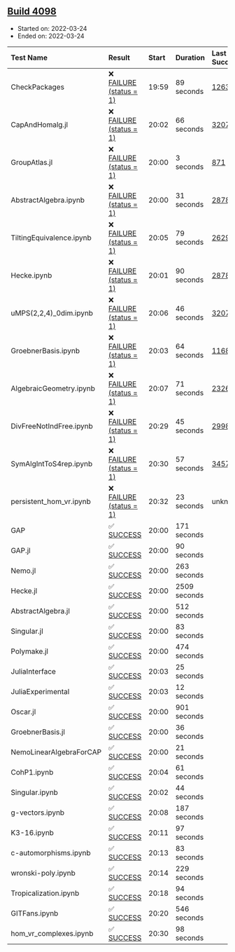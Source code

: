 ## [Build 4098](https://oscarci.mathematik.uni-kl.de/job/oscar-stable/4098/)

* Started on: 2022-03-24
* Ended on: 2022-03-24

| Test Name    | Result | Start | Duration | Last Success | First Failure |
|:-------------|:-------|:------|:---------|:-------------|:--------------|
| CheckPackages | ❌ [FAILURE (status = 1)](https://oscarci.mathematik.uni-kl.de/job/oscar-stable/4098/artifact/logs/build-4098/CheckPackages.log) | 19:59 | 89 seconds | [1263](https://oscarci.mathematik.uni-kl.de/job/oscar-stable/1263/) | [1264](https://oscarci.mathematik.uni-kl.de/job/oscar-stable/1264/) |
| CapAndHomalg.jl | ❌ [FAILURE (status = 1)](https://oscarci.mathematik.uni-kl.de/job/oscar-stable/4098/artifact/logs/build-4098/CapAndHomalg.jl.log) | 20:02 | 66 seconds | [3207](https://oscarci.mathematik.uni-kl.de/job/oscar-stable/3207/) | [3208](https://oscarci.mathematik.uni-kl.de/job/oscar-stable/3208/) |
| GroupAtlas.jl | ❌ [FAILURE (status = 1)](https://oscarci.mathematik.uni-kl.de/job/oscar-stable/4098/artifact/logs/build-4098/GroupAtlas.jl.log) | 20:00 | 3 seconds | [871](https://oscarci.mathematik.uni-kl.de/job/oscar-stable/871/) | [872](https://oscarci.mathematik.uni-kl.de/job/oscar-stable/872/) |
| AbstractAlgebra.ipynb | ❌ [FAILURE (status = 1)](https://oscarci.mathematik.uni-kl.de/job/oscar-stable/4098/artifact/logs/build-4098/AbstractAlgebra.ipynb.log) | 20:00 | 31 seconds | [2878](https://oscarci.mathematik.uni-kl.de/job/oscar-stable/2878/) | [2879](https://oscarci.mathematik.uni-kl.de/job/oscar-stable/2879/) |
| TiltingEquivalence.ipynb | ❌ [FAILURE (status = 1)](https://oscarci.mathematik.uni-kl.de/job/oscar-stable/4098/artifact/logs/build-4098/TiltingEquivalence.ipynb.log) | 20:05 | 79 seconds | [2629](https://oscarci.mathematik.uni-kl.de/job/oscar-stable/2629/) | [2630](https://oscarci.mathematik.uni-kl.de/job/oscar-stable/2630/) |
| Hecke.ipynb | ❌ [FAILURE (status = 1)](https://oscarci.mathematik.uni-kl.de/job/oscar-stable/4098/artifact/logs/build-4098/Hecke.ipynb.log) | 20:01 | 90 seconds | [2878](https://oscarci.mathematik.uni-kl.de/job/oscar-stable/2878/) | [2879](https://oscarci.mathematik.uni-kl.de/job/oscar-stable/2879/) |
| uMPS(2,2,4)_0dim.ipynb | ❌ [FAILURE (status = 1)](https://oscarci.mathematik.uni-kl.de/job/oscar-stable/4098/artifact/logs/build-4098/uMPS-2-2-4-_0dim.ipynb.log) | 20:06 | 46 seconds | [3207](https://oscarci.mathematik.uni-kl.de/job/oscar-stable/3207/) | [3208](https://oscarci.mathematik.uni-kl.de/job/oscar-stable/3208/) |
| GroebnerBasis.ipynb | ❌ [FAILURE (status = 1)](https://oscarci.mathematik.uni-kl.de/job/oscar-stable/4098/artifact/logs/build-4098/GroebnerBasis.ipynb.log) | 20:03 | 64 seconds | [1168](https://oscarci.mathematik.uni-kl.de/job/oscar-stable/1168/) | [1169](https://oscarci.mathematik.uni-kl.de/job/oscar-stable/1169/) |
| AlgebraicGeometry.ipynb | ❌ [FAILURE (status = 1)](https://oscarci.mathematik.uni-kl.de/job/oscar-stable/4098/artifact/logs/build-4098/AlgebraicGeometry.ipynb.log) | 20:07 | 71 seconds | [2326](https://oscarci.mathematik.uni-kl.de/job/oscar-stable/2326/) | [2327](https://oscarci.mathematik.uni-kl.de/job/oscar-stable/2327/) |
| DivFreeNotIndFree.ipynb | ❌ [FAILURE (status = 1)](https://oscarci.mathematik.uni-kl.de/job/oscar-stable/4098/artifact/logs/build-4098/DivFreeNotIndFree.ipynb.log) | 20:29 | 45 seconds | [2998](https://oscarci.mathematik.uni-kl.de/job/oscar-stable/2998/) | [2999](https://oscarci.mathematik.uni-kl.de/job/oscar-stable/2999/) |
| SymAlgIntToS4rep.ipynb | ❌ [FAILURE (status = 1)](https://oscarci.mathematik.uni-kl.de/job/oscar-stable/4098/artifact/logs/build-4098/SymAlgIntToS4rep.ipynb.log) | 20:30 | 57 seconds | [3457](https://oscarci.mathematik.uni-kl.de/job/oscar-stable/3457/) | [3458](https://oscarci.mathematik.uni-kl.de/job/oscar-stable/3458/) |
| persistent_hom_vr.ipynb | ❌ [FAILURE (status = 1)](https://oscarci.mathematik.uni-kl.de/job/oscar-stable/4098/artifact/logs/build-4098/persistent_hom_vr.ipynb.log) | 20:32 | 23 seconds | unknown | unknown |
| GAP | ✅ [SUCCESS](https://oscarci.mathematik.uni-kl.de/job/oscar-stable/4098/artifact/logs/build-4098/GAP.log) | 20:00 | 171 seconds |  |  |
| GAP.jl | ✅ [SUCCESS](https://oscarci.mathematik.uni-kl.de/job/oscar-stable/4098/artifact/logs/build-4098/GAP.jl.log) | 20:00 | 90 seconds |  |  |
| Nemo.jl | ✅ [SUCCESS](https://oscarci.mathematik.uni-kl.de/job/oscar-stable/4098/artifact/logs/build-4098/Nemo.jl.log) | 20:00 | 263 seconds |  |  |
| Hecke.jl | ✅ [SUCCESS](https://oscarci.mathematik.uni-kl.de/job/oscar-stable/4098/artifact/logs/build-4098/Hecke.jl.log) | 20:00 | 2509 seconds |  |  |
| AbstractAlgebra.jl | ✅ [SUCCESS](https://oscarci.mathematik.uni-kl.de/job/oscar-stable/4098/artifact/logs/build-4098/AbstractAlgebra.jl.log) | 20:00 | 512 seconds |  |  |
| Singular.jl | ✅ [SUCCESS](https://oscarci.mathematik.uni-kl.de/job/oscar-stable/4098/artifact/logs/build-4098/Singular.jl.log) | 20:00 | 83 seconds |  |  |
| Polymake.jl | ✅ [SUCCESS](https://oscarci.mathematik.uni-kl.de/job/oscar-stable/4098/artifact/logs/build-4098/Polymake.jl.log) | 20:00 | 474 seconds |  |  |
| JuliaInterface | ✅ [SUCCESS](https://oscarci.mathematik.uni-kl.de/job/oscar-stable/4098/artifact/logs/build-4098/JuliaInterface.log) | 20:03 | 25 seconds |  |  |
| JuliaExperimental | ✅ [SUCCESS](https://oscarci.mathematik.uni-kl.de/job/oscar-stable/4098/artifact/logs/build-4098/JuliaExperimental.log) | 20:03 | 12 seconds |  |  |
| Oscar.jl | ✅ [SUCCESS](https://oscarci.mathematik.uni-kl.de/job/oscar-stable/4098/artifact/logs/build-4098/Oscar.jl.log) | 20:00 | 901 seconds |  |  |
| GroebnerBasis.jl | ✅ [SUCCESS](https://oscarci.mathematik.uni-kl.de/job/oscar-stable/4098/artifact/logs/build-4098/GroebnerBasis.jl.log) | 20:00 | 36 seconds |  |  |
| NemoLinearAlgebraForCAP | ✅ [SUCCESS](https://oscarci.mathematik.uni-kl.de/job/oscar-stable/4098/artifact/logs/build-4098/NemoLinearAlgebraForCAP.log) | 20:00 | 21 seconds |  |  |
| CohP1.ipynb | ✅ [SUCCESS](https://oscarci.mathematik.uni-kl.de/job/oscar-stable/4098/artifact/logs/build-4098/CohP1.ipynb.log) | 20:04 | 61 seconds |  |  |
| Singular.ipynb | ✅ [SUCCESS](https://oscarci.mathematik.uni-kl.de/job/oscar-stable/4098/artifact/logs/build-4098/Singular.ipynb.log) | 20:02 | 44 seconds |  |  |
| g-vectors.ipynb | ✅ [SUCCESS](https://oscarci.mathematik.uni-kl.de/job/oscar-stable/4098/artifact/logs/build-4098/g-vectors.ipynb.log) | 20:08 | 187 seconds |  |  |
| K3-16.ipynb | ✅ [SUCCESS](https://oscarci.mathematik.uni-kl.de/job/oscar-stable/4098/artifact/logs/build-4098/K3-16.ipynb.log) | 20:11 | 97 seconds |  |  |
| c-automorphisms.ipynb | ✅ [SUCCESS](https://oscarci.mathematik.uni-kl.de/job/oscar-stable/4098/artifact/logs/build-4098/c-automorphisms.ipynb.log) | 20:13 | 83 seconds |  |  |
| wronski-poly.ipynb | ✅ [SUCCESS](https://oscarci.mathematik.uni-kl.de/job/oscar-stable/4098/artifact/logs/build-4098/wronski-poly.ipynb.log) | 20:14 | 229 seconds |  |  |
| Tropicalization.ipynb | ✅ [SUCCESS](https://oscarci.mathematik.uni-kl.de/job/oscar-stable/4098/artifact/logs/build-4098/Tropicalization.ipynb.log) | 20:18 | 94 seconds |  |  |
| GITFans.ipynb | ✅ [SUCCESS](https://oscarci.mathematik.uni-kl.de/job/oscar-stable/4098/artifact/logs/build-4098/GITFans.ipynb.log) | 20:20 | 546 seconds |  |  |
| hom_vr_complexes.ipynb | ✅ [SUCCESS](https://oscarci.mathematik.uni-kl.de/job/oscar-stable/4098/artifact/logs/build-4098/hom_vr_complexes.ipynb.log) | 20:30 | 98 seconds |  |  |
